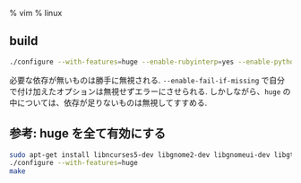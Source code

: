 % vim
% linux

## build

```bash
./configure --with-features=huge --enable-rubyinterp=yes --enable-pythoninterp=yes --with-python-config-dir=/usr/lib/python2.7/config-x86_64-linux-gnu_d --enable-python3interp=yes --with-python3-config-dir=/usr/lib/python3.4/config-3.4m-x86_64-linux-gnu --enable-luainterp=yes --with-luajit --enable-fontset --enable-fail-if-missing
```

必要な依存が無いものは勝手に無視される.
`--enable-fail-if-missing` で自分で付け加えたオプションは無視せずエラーにさせられる.
しかしながら、`huge` の中については、依存が足りないものは無視してすすめる.

## 参考: huge を全て有効にする

```bash
sudo apt-get install libncurses5-dev libgnome2-dev libgnomeui-dev libgtk2.0-dev libatk1.0-dev libbonoboui2-dev libcairo2-dev libx11-dev libxpm-dev libxt-dev
./configure --with-features=huge
make
```

